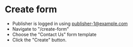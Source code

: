 # Create form

- Publisher is logged in using publisher-1@example.com
- Navigate to "/create-form"
- Choose the "Contact Us" form template
- Click the "Create" button.

